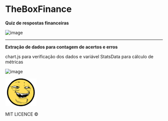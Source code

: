 # TheBoxFinance

**Quiz de respostas financeiras**

![image](https://github.com/user-attachments/assets/ffba106f-e425-47af-8b73-e5288fbb064b)

--------------------------------------------------------------------------------------------------------

**Extração de dados para contagem de acertos e erros**

chart.js para verificação dos dados e variável StatsData para cálculo de métricas

![image](https://github.com/user-attachments/assets/ed9f4e82-4f0a-4210-912c-3ccce8ef8781)

<img src="a.png" width="100" alt="a">

MIT LICENCE ©

